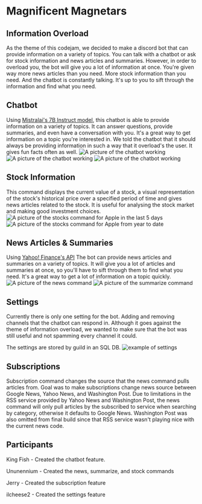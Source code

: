 # Magnificent Magnetars

## Information Overload
As the theme of this codejam, we decided to make a discord bot that can provide information on a variety of topics. You can talk with a chatbot or ask for stock information and news articles and summaries. However, in order to overload you, the bot will give you a lot of information at once. You're given way more news articles than you need. More stock information than you need. And the chatbot is constantly talking. It's up to you to sift through the information and find what you need.

## Chatbot
Using [Mistralai's 7B Instruct model](https://huggingface.co/mistralai/Mistral-7B-Instruct-v0.3), this chatbot is able to provide information on a variety of topics. It can answer questions, provide summaries, and even have a conversation with you. It's a great way to get information on a topic you're interested in.
We told the chatbot that it should always be providing information in such a way that it overload's the user. It gives fun facts often as well.
![A picture of the chatbot working](assets/chatbot.png)
![A picture of the chatbot working](assets/chatbot2.png)
![A picture of the chatbot working](assets/chatbot3.png)

## Stock Information
This command displays the current value of a stock, a visual representation of the stock's historical price over a specified period of time and gives news articles related to the stock. It is useful for analysing the stock market and making good investment choices.
![A picture of the stocks command for Apple in the last 5 days](assets/stocks_aapl_5d.png)
![A picture of the stocks command for Apple from year to date](assets/stocks_aapl_ytd.png)

## News Articles & Summaries
Using [Yahoo! Finance's API](https://pypi.org/project/yfinance/) The bot can provide news articles and summaries on a variety of topics. It will give you a lot of articles and summaries at once, so you'll have to sift through them to find what you need. It's a great way to get a lot of information on a topic quickly.
![A picture of the news command](assets/news.png)
![A picture of the summarize command](assets/summarize.png)

## Settings
Currently there is only one setting for the bot. Adding and removing channels that the chatbot can respond in. Although it goes against the theme of information overload, we wanted to make sure that the bot was still useful and not spamming every channel it could.

The settings are stored by guild in an SQL DB.
![example of settings](assets/settings.png)

## Subscriptions

Subscription command changes the source that the news command pulls articles from. Goal was to make subscriptions change news source between Google News, Yahoo News, and Washington Post.
Due to limitations in the RSS service provided by Yahoo News and Washington Post, the news command will only pull articles by the subscribed to service when searching by category, otherwise
it defaults to Google News. Washington Post was also omitted from final build since that RSS service wasn't playing nice with the current news code.

## Participants
King Fish - Created the chatbot feature.

Ununennium - Created the news, summarize, and stock commands

Jerry - Created the subscription feature

ilcheese2 - Created the settings feature
